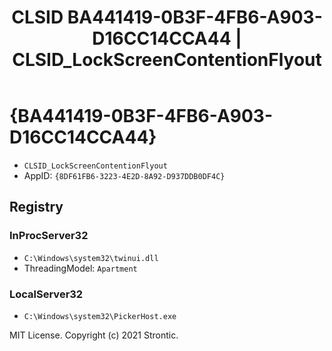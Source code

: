 ﻿---
title: "CLSID BA441419-0B3F-4FB6-A903-D16CC14CCA44 | CLSID_LockScreenContentionFlyout"
excerpt: What is COM-Object CLSID BA441419-0B3F-4FB6-A903-D16CC14CCA44?
---

# {BA441419-0B3F-4FB6-A903-D16CC14CCA44}

* `CLSID_LockScreenContentionFlyout`
* AppID: `{8DF61FB6-3223-4E2D-8A92-D937DDB0DF4C}`

## Registry


### InProcServer32

* `C:\Windows\system32\twinui.dll`
* ThreadingModel: `Apartment`

### LocalServer32

* `C:\Windows\system32\PickerHost.exe`

MIT License. Copyright (c) 2021 Strontic.


